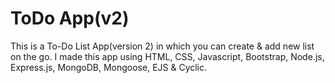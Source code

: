 # ToDo App(v2)
This is a To-Do List App(version 2) in which you can create & add new list on the go. I made this app using HTML, CSS, Javascript, Bootstrap, Node.js, Express.js, MongoDB, Mongoose, EJS &amp; Cyclic.
